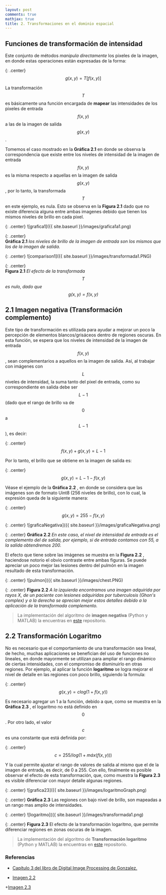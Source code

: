 ```yaml
---
layout: post
comments: true
mathjax: true
title: 2. Transformaciones en el dominio espacial
---
```

## Funciones de transformación de intensidad

Este conjunto de métodos _manipula directamente_ los pixeles de la imagen, en donde estas operaciones están expresadas de la forma:

{: .center}
$$ g(x, y) = T[f(x, y)] $$

La transformación $$T$$ es básicamente una función encargada de __mapear__ las intensidades de los pixeles de entrada $$f(x, y)$$ a las de la imagen de salida $$g(x, y)$$.

Tomemos el caso mostrado en la __Gráfica 2.1__ en donde se observa la correspondencia que existe entre los niveles de intensidad de la imagen de entrada $$f(x, y)$$ es la misma respecto a aquellas en la imagen de salida $$g(x, y)$$, por lo tanto, la transformada $$T$$ en este ejemplo, es nula. Esto se observa en la __Figura 2.1__ dado que no existe diferencia alguna entre ambas imagenes debido que tienen los mismos niveles de brillo en cada pixel.

{: .center}
![grafica1]({{ site.baseurl }}/images/grafica1a1.png)

{: .center}  
__Gráfica 2.1__ _los niveles de brillo de la imagen de entrada son los mismos que los de la imagen de salida._

{: .center} 
![comparison1]({{ site.baseurl }}/images/transformada1.PNG)

{: .center}  
__Figura 2.1__ _El efecto de la transformada $$T$$ es nulo, dado que $$g(x, y) = f(x, y)$$_


## 2.1 Imagen negativa (Transformación complemento)

Este tipo de transformación es utilizada para ayudar a mejorar un poco la percepción de elementos blancos/grisáceos dentro de regiones oscuras. En esta función, se espera que los niveles de intensidad de la imagen de entrada $$f(x, y)$$, sean complementarios a aquellos en la imagen de salida. Así, al trabajar con imágenes con $$L$$ niveles de intensidad, la suma tanto del pixel de entrada, como su correspondiente en salida debe ser $$L-1$$ (dado que el rango de brillo va de $$0$$ a $$L-1$$), es decir:

{: .center}
$$f(x, y) + g(x, y) = L-1$$

Por lo tanto, el brillo que se obtiene en la imagen de salida es:

{: .center}
$$g(x, y) = L-1 - f(x, y)$$

Véase el ejemplo de la __Gráfica 2.2__ , en donde se considera que las imágenes son de formato Uint8 (256 niveles de brillo), con lo cual, la expresión queda de la siguiente manera:

{: .center}
$$g(x, y) = 255 - f(x, y)$$

{: .center} 
![graficaNegativa]({{ site.baseurl }}/images/graficaNegativa.png)

{: .center} 
__Gráfica 2.2__ _En este caso, el nivel de intensidad de entrada es el complemento del de salida, por ejemplo, si de entrada contamos con 55, a la salida obtendremos 200._

El efecto que tiene sobre las imágenes se muestra en la __Figura 2.2__ , haciendose notorio el obvio contraste entre ambas figuras. Se puede apreciar un poco mejor las lesiones dentro del pulmón en la imagen resultado de esta transformación.

{: .center} 
![pulmon]({{ site.baseurl }}/images/chest.PNG)

{: .center} 
__Figura 2.2__ _A la izquierda encontramos una imagen adquirida por rayos X, de un paciente con lesiones adquiridas por tuberculosis (Ghon's complex) y a la derecha se aprecian mejor estos detalles debido a la aplicación de la transformada complemento._

> La implementación del algoritmo de __imagen negativa__ (Python y MATLAB) la encuentras en [este](https://github.com/BryanMed/Procesamiento-de-imagen/tree/master/2.1%20imagen%20negativa) repositorio.

## 2.2 Transformación Logaritmo

No es necesario que el comportamiento de una transformación sea lineal, de hecho, muchas aplicaciones se benefician del uso de funciones no lineales, en donde mayormente se utilizan para ampliar el rango dinámico de ciertas intensidades, con el compromiso de disminuirlo en otras regiones. Por ejemplo, al aplicar la función __logaritmo__ se logra mejorar el nivel de detalle en las regiones con poco brillo, siguiendo la formula:

{: .center}
$$ g(x, y) =  c log(1 + f(x, y) )$$

Es necesario agregar un 1 a la función, debido a que, como se muestra en la __Gráfica 2.3__ , el logaritmo no está definido en $$0$$. Por otro lado, el valor $$c$$ es una constante que está definida por:

{: .center}
$$c = 255/log(1 + máx(f(x, y)))$$

Y la cual permite ajustar el rango de valores de salida al mismo que el de la imagen de entrada, es decir, de 0 a 255. Con ello, finalmente es posible observar el efecto de esta transformación, que, como muestra la __Figura 2.3__ es visible diferenciar con mayor detalle algunas regiones.

{: .center}
![grafica23]({{ site.baseurl }}/images/logaritmoGraph.png)

{: .center} 
__Gráfica 2.3__ Las regiones con bajo nivel de brillo, son mapeadas a un rango mas amplio de intensidades.

{: .center}
![logaritmo]({{ site.baseurl }}/images/transformada1.png)

{: .center}
__Figura 2.3__ El efecto de la transformación logaritmo, que permite diferenciar regiones en zonas oscuras de la imagen.

> La implementación del algoritmo de __Transformación logaritmo__ (Python y MATLAB) la encuentras en [este](https://github.com/BryanMed/Procesamiento-de-imagen/tree/master/2.2%20logaritmo) repositorio.


### Referencias
+ [Capítulo 3 del libro de Digital Image Processing de Gonzalez.](https://www.amazon.com/Digital-Image-Processing-Rafael-Gonzalez/dp/0133356728)

+ [Imagen 2.2](https://commons.wikimedia.org/wiki/File:Chest_x-ray_of_Ghon%27s_complex_of_active_tuberculosis.jpg#/media/File:Chest_x-ray_of_Ghon%27s_complex_of_active_tuberculosis.jpg)

+[Imagen 2.3](https://multimedia.larepublica.pe/660x392/larepublica/imagen/2019/04/10/noticia-1554945348-netflix.png)






